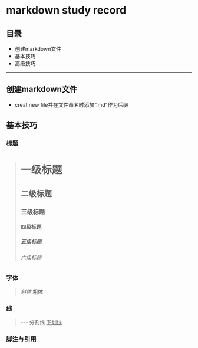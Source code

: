 # markdown study record 
## 目录
- 创建markdown文件
- 基本技巧
- 高级技巧
---
## 创建markdown文件
- creat new file并在文件命名时添加“.md”作为后缀
## 基本技巧
### 标题
> # 一级标题
> ## 二级标题
> ### 三级标题
> #### 四级标题
> ##### 五级标题
> ###### 六级标题
### 字体
> *斜体*
> **粗体**
### 线
> --- 分割线
> <u>下划线</u>
### 脚注与引用
> [^要注明的文本]:注明的内容

